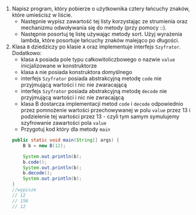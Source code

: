 1. Napisz program, który pobierze o użytkownika cztery łańcuchy znaków, które umieścisz w liście. 
	- Następnie wypisz zawartość tej listy korzystając ze strumienia oraz mechanizmu odwoływania się do metody (przy pomocy ::).
	- Następnie posortuj tę listę używając metody sort. Użyj wyrażenia lambda, które posortuje łańcuchy znaków malejąco po długości.
2. Klasa `B` dziedziczy po klasie `A` oraz implementuje interfejs `Szyfrator`. Dodatkowo:
	- klasa `A` posiada pole typu całkowitoliczbowego o nazwie `value` inicjalizowane w konstruktorze
	- klasa `A` nie posiada konstruktora domyślnego
	- interfejs `Szyfrator` posiada abstrakcyjną metodę `code` nie przyjmującą wartości i nic nie zwaracającą
	- interfejs `Szyfrator` posiada abstrakcyjną metodę `decode` nie przyjmującą wartości i nic nie zwracającą
	- klasa B dostarcza implementacji metod `code` i `decode` odpowiednio przez pomnożenie wartości przechowywanej w polu `value` przez 13 i podzielenie tej wartości przez 13 - czyli tym samym symulujemy szyfrowanie zawartości pola `value`
	- Przygotuj kod który dla metody `main` 
    ```java
	public static void main(String[] args) {
		B b = new B(12);

		System.out.println(b);
		b.code();
		System.out.println(b);
		b.decode();
		System.out.println(b);
	}
	//wypisze
	// 12
	// 156
	// 12
	```